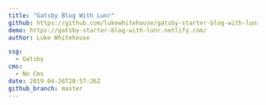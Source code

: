 ```yaml
---
title: "Gatsby Blog With Lunr"
github: https://github.com/lukewhitehouse/gatsby-starter-blog-with-lunr
demo: https://gatsby-starter-blog-with-lunr.netlify.com/
author: Luke Whitehouse

ssg:
  - Gatsby
cms:
  - No Cms
date: 2019-04-26T20:57:26Z
github_branch: master
---
```

